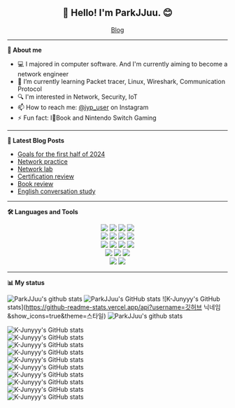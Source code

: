 <h2 align="center">👋 Hello! I'm ParkJJuu. 😊</h2>
<p align="center">
  <a href="https://blog.naver.com/qkrwndus9898">Blog</a> 
  <!-- • <a href="">LinkedIn</a> -->  
</p>

-------

**🙋 About me**

- 💻 I majored in computer software. And I'm currently aiming to become a network engineer
- 🌱 I’m currently learning Packet tracer, Linux, Wireshark, Communication Protocol
- 🔍 I'm interested in Network, Security, IoT
- 📫 How to reach me: [@jyp_user](https://www.instagram.com/jyp_user/) on Instagram
- ⚡ Fun fact: I💜Book and Nintendo Switch Gaming 

-------

**📑 Latest Blog Posts**

<!-- BLOG-POST-LIST:START -->
- [Goals for the first half of 2024](https://blog.naver.com/qkrwndus9898/223343764780)
- [Network practice](https://blog.naver.com/qkrwndus9898/223441610870)
- [Network lab](https://blog.naver.com/qkrwndus9898/223436441707)
- [Certification review](https://blog.naver.com/qkrwndus9898/223453821571)
- [Book review](https://blog.naver.com/qkrwndus9898/223375091368)
- [English conversation study](https://blog.naver.com/qkrwndus9898/223450983745)
<!-- BLOG-POST-LIST:END -->

-------

**🛠 Languages and Tools**
<div align=center> 
  <!-- Programming Languages -->
  <img src="https://img.shields.io/badge/c-A8B9CC?style=for-the-badge&logo=c&logoColor=black"> 
  <img src="https://img.shields.io/badge/c++-00599C?style=for-the-badge&logo=c%2B%2B&logoColor=white">
  <img src="https://img.shields.io/badge/java-007396?style=for-the-badge&logo=java&logoColor=white">
  <img src="https://img.shields.io/badge/python-3776AB?style=for-the-badge&logo=python&logoColor=white"> 
  <br>
  
  <!-- Server -->
  <img src="https://img.shields.io/badge/mobius-0096D6?style=for-the-badge&logo=mobius&logoColor=white">
  <img src="https://img.shields.io/badge/centos-262577?style=for-the-badge&logo=centos&logoColor=white">
  <img src="https://img.shields.io/badge/linux-FCC624?style=for-the-badge&logo=linux&logoColor=black">
  <img src="https://img.shields.io/badge/kalilinux-557C94?style=for-the-badge&logo=kalilinux&logoColor=white">
  <br>
  
  <!-- Develop Tool -->
  <img src="https://img.shields.io/badge/visualstudio-5C2D91?style=for-the-badge&logo=visualstudio&logoColor=white">
  <img src="https://img.shields.io/badge/visualstudiocode-007ACC?style=for-the-badge&logo=visualstudiocode&logoColor=white">
  <img src="https://img.shields.io/badge/eclipseide-2C2255?style=for-the-badge&logo=eclipseide&logoColor=white">
  <img src="https://img.shields.io/badge/wireshark-1679A7?style=for-the-badge&logo=wireshark&logoColor=white">
  <br>

  <!-- Database -->
  <img src="https://img.shields.io/badge/oracle-F80000?style=for-the-badge&logo=oracle&logoColor=white"> 
  <img src="https://img.shields.io/badge/mysql-4479A1?style=for-the-badge&logo=mysql&logoColor=white"> 
  <img src="https://img.shields.io/badge/mariaDB-003545?style=for-the-badge&logo=mariaDB&logoColor=white">
  <br>
  
  <!-- Hardware -->
  <img src="https://img.shields.io/badge/arduino-00878F?style=for-the-badge&logo=arduino&logoColor=white">
  <img src="https://img.shields.io/badge/raspberrypi-A22846?style=for-the-badge&logo=raspberrypi&logoColor=white">
  <br>
</div>

-------

**📊 My status**

![ParkJJuu's github stats](https://github-readme-stats.vercel.app/api?username=ParkJJuu&show_icons=true&theme=dracula&hide=stars,issues)
![ParkJJuu's GitHub stats](https://github-readme-stats.vercel.app/api?username=ParkJJuu&show_icons=true&theme=dracula)
![K-Junyyy's GitHub stats](https://github-readme-stats.vercel.app/api?username=깃허브 닉네임&show_icons=true&theme=스타일)
![ParkJJuu's github stats](https://github-readme-stats.vercel.app/api?username=spiderpig86&show_icons=true&count_private=true)

![K-Junyyy's GitHub stats](https://github-readme-stats.vercel.app/api?username=K-Junyyy&show_icons=true&theme=dark)   
![K-Junyyy's GitHub stats](https://github-readme-stats.vercel.app/api?username=K-Junyyy&show_icons=true&theme=radical)  
![K-Junyyy's GitHub stats](https://github-readme-stats.vercel.app/api?username=K-Junyyy&show_icons=true&theme=merko)  
![K-Junyyy's GitHub stats](https://github-readme-stats.vercel.app/api?username=K-Junyyy&show_icons=true&theme=gruvbox)  
![K-Junyyy's GitHub stats](https://github-readme-stats.vercel.app/api?username=K-Junyyy&show_icons=true&theme=tokyonight)  
![K-Junyyy's GitHub stats](https://github-readme-stats.vercel.app/api?username=K-Junyyy&show_icons=true&theme=onedark)  
![K-Junyyy's GitHub stats](https://github-readme-stats.vercel.app/api?username=K-Junyyy&show_icons=true&theme=cobalt)  
![K-Junyyy's GitHub stats](https://github-readme-stats.vercel.app/api?username=K-Junyyy&show_icons=true&theme=synthwave)  
![K-Junyyy's GitHub stats](https://github-readme-stats.vercel.app/api?username=K-Junyyy&show_icons=true&theme=highcontrast)  
![K-Junyyy's GitHub stats](https://github-readme-stats.vercel.app/api?username=K-Junyyy&show_icons=true&theme=dracula)

<!-- Odds and ends
Here are some ideas to get you started:
- 🔭 I’m currently working on ... 
- 👯 I’m looking to collaborate on ...
- 🤔 I’m looking for help with ...
- 💬 Ask me about ...
-->
